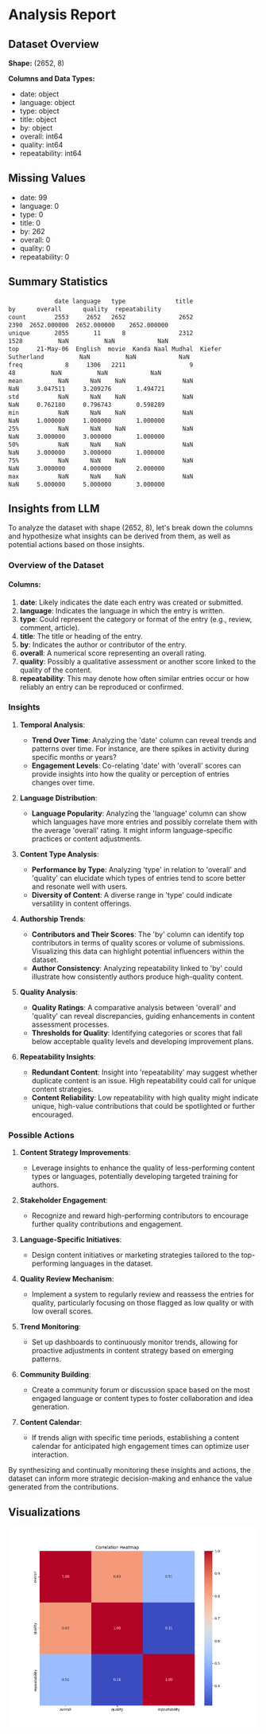 # Analysis Report

## Dataset Overview
**Shape:** (2652, 8)

**Columns and Data Types:**
- date: object
- language: object
- type: object
- title: object
- by: object
- overall: int64
- quality: int64
- repeatability: int64

## Missing Values
- date: 99
- language: 0
- type: 0
- title: 0
- by: 262
- overall: 0
- quality: 0
- repeatability: 0

## Summary Statistics
```text
             date language   type              title                 by      overall      quality  repeatability
count        2553     2652   2652               2652               2390  2652.000000  2652.000000    2652.000000
unique       2055       11      8               2312               1528          NaN          NaN            NaN
top     21-May-06  English  movie  Kanda Naal Mudhal  Kiefer Sutherland          NaN          NaN            NaN
freq            8     1306   2211                  9                 48          NaN          NaN            NaN
mean          NaN      NaN    NaN                NaN                NaN     3.047511     3.209276       1.494721
std           NaN      NaN    NaN                NaN                NaN     0.762180     0.796743       0.598289
min           NaN      NaN    NaN                NaN                NaN     1.000000     1.000000       1.000000
25%           NaN      NaN    NaN                NaN                NaN     3.000000     3.000000       1.000000
50%           NaN      NaN    NaN                NaN                NaN     3.000000     3.000000       1.000000
75%           NaN      NaN    NaN                NaN                NaN     3.000000     4.000000       2.000000
max           NaN      NaN    NaN                NaN                NaN     5.000000     5.000000       3.000000
```

## Insights from LLM
To analyze the dataset with shape (2652, 8), let's break down the columns and hypothesize what insights can be derived from them, as well as potential actions based on those insights.

### Overview of the Dataset

#### Columns:
1. **date**: Likely indicates the date each entry was created or submitted. 
2. **language**: Indicates the language in which the entry is written.
3. **type**: Could represent the category or format of the entry (e.g., review, comment, article).
4. **title**: The title or heading of the entry.
5. **by**: Indicates the author or contributor of the entry.
6. **overall**: A numerical score representing an overall rating.
7. **quality**: Possibly a qualitative assessment or another score linked to the quality of the content.
8. **repeatability**: This may denote how often similar entries occur or how reliably an entry can be reproduced or confirmed.

### Insights

1. **Temporal Analysis**:
   - **Trend Over Time**: Analyzing the 'date' column can reveal trends and patterns over time. For instance, are there spikes in activity during specific months or years?
   - **Engagement Levels**: Co-relating 'date' with 'overall' scores can provide insights into how the quality or perception of entries changes over time.

2. **Language Distribution**:
   - **Language Popularity**: Analyzing the 'language' column can show which languages have more entries and possibly correlate them with the average 'overall' rating. It might inform language-specific practices or content adjustments.

3. **Content Type Analysis**:
   - **Performance by Type**: Analyzing 'type' in relation to 'overall' and 'quality' can elucidate which types of entries tend to score better and resonate well with users.
   - **Diversity of Content**: A diverse range in 'type' could indicate versatility in content offerings.

4. **Authorship Trends**:
   - **Contributors and Their Scores**: The 'by' column can identify top contributors in terms of quality scores or volume of submissions. Visualizing this data can highlight potential influencers within the dataset.
   - **Author Consistency**: Analyzing repeatability linked to 'by' could illustrate how consistently authors produce high-quality content.

5. **Quality Analysis**:
   - **Quality Ratings**: A comparative analysis between 'overall' and 'quality' can reveal discrepancies, guiding enhancements in content assessment processes.
   - **Thresholds for Quality**: Identifying categories or scores that fall below acceptable quality levels and developing improvement plans.

6. **Repeatability Insights**:
   - **Redundant Content**: Insight into 'repeatability' may suggest whether duplicate content is an issue. High repeatability could call for unique content strategies.
   - **Content Reliability**: Low repeatability with high quality might indicate unique, high-value contributions that could be spotlighted or further encouraged.

### Possible Actions

1. **Content Strategy Improvements**:
   - Leverage insights to enhance the quality of less-performing content types or languages, potentially developing targeted training for authors.
   
2. **Stakeholder Engagement**:
   - Recognize and reward high-performing contributors to encourage further quality contributions and engagement.

3. **Language-Specific Initiatives**:
   - Design content initiatives or marketing strategies tailored to the top-performing languages in the dataset.

4. **Quality Review Mechanism**:
   - Implement a system to regularly review and reassess the entries for quality, particularly focusing on those flagged as low quality or with low overall scores.

5. **Trend Monitoring**:
   - Set up dashboards to continuously monitor trends, allowing for proactive adjustments in content strategy based on emerging patterns.

6. **Community Building**:
   - Create a community forum or discussion space based on the most engaged language or content types to foster collaboration and idea generation.

7. **Content Calendar**:
   - If trends align with specific time periods, establishing a content calendar for anticipated high engagement times can optimize user interaction.

By synthesizing and continually monitoring these insights and actions, the dataset can inform more strategic decision-making and enhance the value generated from the contributions.

## Visualizations
![Visualization](media/correlation_heatmap.png)
